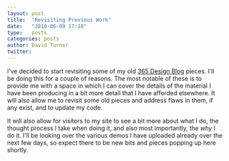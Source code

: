 ```yaml
---
layout: post
title:  "Revisiting Previous Work"
date:   "2010-06-09 17:18"
type:   posts
categories: posts
author: David Turner
twitter:
---
```

I've decided to start revisiting some of my old [365 Design Blog][1] pieces. I'll be doing this for a couple of reasons. The most notable of these is to provide me with a space in which I can cover the details of the material I have been producing in a bit more detail that I have afforded elsewhere. It will also allow me to revisit some old pieces and address flaws in them, if any exist, and to update my code.

It will also allow for visitors to my site to see a bit more about what I do, the thought process I take when doing it, and also most importantly, the *why* I do it. I'll be looking over the various demos I have uploaded already over the next few days, so expect there to be new bits and pieces popping up here shortly.

[0]: /revisiting-previous-work/
[1]: http://des.davidturner.name